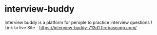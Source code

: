 # interview-buddy
Interview buddy is a platform for perople to practice interview questions !
Link to live Site - https://interview-buddy-713d1.firebaseapp.com/

